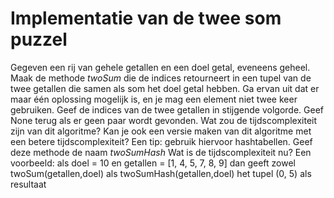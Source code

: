 # Implementatie van de twee som puzzel

Gegeven een rij van gehele getallen en een doel getal, eveneens geheel. Maak de methode *twoSum* die de indices retourneert in een tupel van de twee getallen die samen als som het doel getal hebben. 
Ga ervan uit dat er maar één oplossing mogelijk is, en je mag een element niet twee keer gebruiken. 
Geef de indices van de twee getallen in stijgende volgorde. Geef None terug als er geen paar wordt gevonden.
Wat zou de tijdscomplexiteit zijn van dit algoritme?
Kan je ook een versie maken van dit algoritme met een betere tijdscomplexiteit? Een tip: gebruik hiervoor hashtabellen. 
Geef deze methode de naam *twoSumHash*
Wat is de tijdscomplexiteit nu?
Een voorbeeld: als doel = 10 en getallen = [1, 4, 5, 7, 8, 9] dan geeft zowel twoSum(getallen,doel) als twoSumHash(getallen,doel) het tupel (0, 5) als resultaat


 

